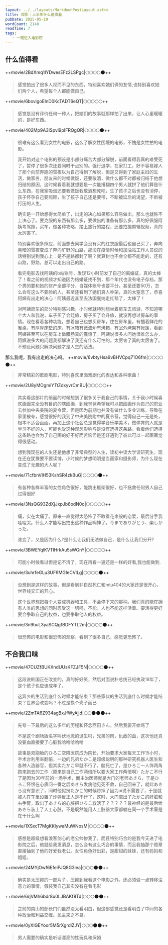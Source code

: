 ```yaml
---
layout: ../../layouts/MarkdownPostLayout.astro
title: 观影｜上半年什么值得看
pubDate: 2025-05-19
wordCount: 2148
readTime: 7
tags:
   - 一键进入电影院
---
```

## 什么值得看
++movie/2BdXmq1IYDwesEFz2LSPgc|🌕🌕🌕🌕🌑++
> 感觉拍出了很多人视而不见的东西，特别喜欢她们俩的友情,也特别喜欢她们两个人，希望每个人都能做自己。

++movie/6bovigoEInD0KcTADT6eQT|🌕🌕🌕🌕🌕++
> 感觉是没有评价任何一种人，把她们的故事就那样拍了出来，让人心里暖暖的，是好东西。

++movie/402Mp9A3ISpvl9pIFRQgQR|🌕🌕🌕🌕🌑++
> 很难有这么看到女性的电影，这么了解女性困境的电影，不愧是女性拍的电影。
>
> 我开始对这个电影的预设是小部分痛苦大部分解脱，前面看得我真的难受死了，暂停了很多次还要同时干点别的。强行退学，在家打工，好不容易嫁人了那个向前奔跑的雪夜以为自己得到了解脱，但是又得到了家庭主妇的生活，做家务，朋友来的时候做饭，还要敬酒，做什么都不对都被归结于他想归结的原因，这时候看着我就想要是一次能撂翻四个男人就拼了他们算是什么东西，在我家吸烟还要我做饭我敬酒想死吧，生了孩子之后也没有消停，孩子怀孕自己要照顾，生了孩子自己还是要带，不断被延后的渴望，不断被打压的人生。
> 
> 确实是一开始想得太简单了，出走的决心如果那么容易做出，那么也就称不上决心了。要克服的东西有那么多，要做出的准备有那么多，真的好佩服阿姨考驾照，买车，做各种攻略，踏上旅行的路程，还要拍摄剪辑视频，真的太厉害了。
> 
> 特别喜欢很多照应，前面想去同学会没有买的红衣服最后也自己买了，奔向黑暗的雪夜变成了奔向旷野的山路，那段在疫情时候和加油站工作人员说的话特别说到我心上：是不是路都封了啊？就算封也不会全都不能走的，还有山路，野路，总可以走出自己的路。
> 
> 看完电影去找阿姨的b站账号，发现12小时前发了自己的离婚证，真的太棒了！看之前的视频才知道因为结婚证找不到，那个年代也没有电子存档，那个男的要和她的财产全部平分，自媒体账号也要平分，甚至还要50万，怎么会有这么不要脸的人，甚至还看到了她们真人吵架，真的太窒息了，恭喜阿姨有出走的决心！阿姨最近甚至去法国戛纳走红毯了，太棒了！
> 
> 对阿姨房车的部分特别感兴趣，小时候就特别想坐着房车去旅游，不知道哪个大人和我说，车子买了会贬值，房子买了会升值，就没再想过房车的事情。现在看着各种功能，想着自己也想买房车，住在房车里，有插着鲜花的餐桌，有厚厚床垫的床，有冰箱有微波炉有烤箱，有室外烤架有帐篷，看到阿姨甚至可以在房车上做腊肠真的震惊了。阿姨说很多人问她很难怎么办，阿姨说多大的问题我都解决了我还有什么可怕的。太厉害了真的太厉害了。不预设问题只解决问题才是人生的活法。

那么我呢，我有出走的决心吗。
++movie/6vbtyHsa9vBHVCpq71O6fm|🌕🌕🌕🌕🌑++
> 非常精彩的歌剧电影，特别喜欢里面戏剧化的表达和各种歌曲！

++movie/2U8yMOgmiYTtZdxyvrCmBU|🌕🌕🌕🌕🌕++
> 其实看这部片的前面的时候想到了很多关于我自己的事情，关于我小时候喜欢画画完全没有目的的瞎画画，到我爸爸希望我可以把画画作为自己的职业去参加中央美院的夏令营，但是因为前期也并没有做什么专业训练，导致在家里被夸，感觉很好的我到了中央美院附中的夏令营，觉得自己一无是处，根本不适合画画，再加上这个社会总是觉得学音乐学美术，做体育的人就是学习不好的人，可能也受这种观念影响与是没有选择这条路，看着他们选择这条路也会为了自己画的好不好而苦恼但是还好遇到了彼此可以一起画画觉得很感动。
> 
> 想到我现在的人生还是他想了非常典型的人生，读初中读大学读研究生，现在还在犹豫要不要读博，小时候的梦想明明是当画家和摄影师，为什么现在变成了无趣的大人呢？

++movie/71cfbnVlH53KshSR4zkBuG|🌕🌕🌕🌕🌑++
> 有各种各样丰富的女性角色很好，能跳出框架很好，也不拯救任何男人自己过得很好.

++movie/3NsQG93ZdXjJxpJb6odN0o|🌕🌕🌕🌕🌕++
> 痛，实在太痛了。原来一直觉得太恐怖了不敢看花束般的恋爱，最后分手我哇哇哭。什么人才能写出拍出这种作品啊神了。今までありがとう、楽しかった。
> 
> 谁变了，又是因为什么?是什么让我们无法做自己，是什么让我们分开?

++movie/3BWEYqlKVTlHrkAu5sWGnY|🌕🌕🌕🌕🌕++
> 可能小时候看过但是记不清了，现在再看一遍还是一样的好看,我也能做到.

++movie/3uhrfeGLu3UF9MGIeCVlLg|🌕🌕🌕🌕🌑++
> 没想到是这样的故事，但是看到非自然死亡和miu404的大家还是很开心，世界线交汇的开心。
> 
> 这个世界想把每个人变成机器和工具，不会停下来的那种。我们真的能在拥有人类的思想的同时忍受这一切吗，不能，人也不能这样活着。要活得更好要会争取自己的权益，也要争取他人的权益。

++movie/3n9buL3yaSCQgfBDFYTL2m|🌕🌕🌕🌕🌑++
> 很恐怖的电影和很恐怖的观察，看到了很多自己，感觉更恐怖了。

## 不合我口味
++movie/47CUZfBUKXndUUsKFZJF5N|🌕🌕🌕🌕🌑++
> 这段说韩国正在改变的，真的好好笑，然后对面说朴总统已经执政18年了，是个孩子也应该成年了。
> 
> 这异乡的生活到底什么时候才能结束？那些家伙的生活到底什么时候才能结束？世界会改变吗？不过是换个壳子而已

++movie/2ZmTA6Z934agBxJfWyAjjd|🌕🌕🌑🌑🌑++
> 先夸一下最后的这么多年的历程和怀念西田さん，然后我要开始骂了
>
> 不是这个剧场版名字叫伏地魔的诞生吗，兄弟的肉，仇敌的血，这次他还真没要血直接要了心脏我哈哈哈哈哈
> 
> 故事是双胞胎的ひろこ空降医院成为院长，开始要求大家每天工作15小时，手术台利用率翻倍，一边的兄弟たかこ是超级聪明的那种研究机器人医生和各种人造器官，但其实たかこ早就不行了，脑死亡了，是ひろこ一人饰两角跑来跑去的工作（原来是自己工作两倍所以要大家工作两倍啊）たかこ不行了是因为30年前的一场手术，而主治医师就是大门的老师あきら，于是ひろこ怀恨在心质问一番之后あきら发病他见死不救，自己回来了，就此あきら没有意识了，同时他假扮たかこ的时候炒掉了因为ai说不需要了，于是就被人在车里设置了炸弹反正人是不行了，这时，大门取出了たかこ的肝脏和右手臂，取出了あきら的心脏把ひろこ救活了？？？？？最神经的是最后给あきら装上了人工心脏，不是既然能用人工脏器大家都躺在同一个手术室是在干什么啊

++movie/1XSxcT7MgKKIywaMuWNosM|🌕🌕🌕🌕🌑++
> 感想是超级想看浪客剑心的老公帅惨我了，而且特别巧合的是我今天进了电影院之后，他就给我发消息，怎么会有这么巧合的事情，而且我抽那个勋章直接抽到了他的好爱我老公。女性角色好出彩，是甜甜的妹妹，还有妈妈和姐姐。

++movie/24MYjOwf6EfeiPJQ8G3lea|🌕🌕🌕🌑🌑++
> 确实是太压抑的一部片子，压抑到我看这个电影之外，还必须做一点转移注意力的事情，假装我自己其实没有在看电影

++movie/6rjVMh6bdr8u0LJBAKf8Td|🌕🌕🌕🌑🌑++
> 之前的南山的部长门们虽然没太看明白，但这部感觉还是看明白了中间的各种政治和利益交缠。民主来之不易。

++movie/0yXIGEYoor5M5rXgrdlZJY|🌕🌕🌕🌑🌑++
> 男人需要的确实是听话漂亮的性玩具和保姆

